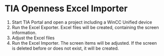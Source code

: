 # TIA Openness Excel Importer

1. Start TIA Portal and open a project including a WinCC Unified device
2. Run the Excel Exporter. Excel files will be created, containing the screen information.
3. Adjust the Excel files
4. Run the Excel Importer. The screen items will be adjusted. If the screen is deleted before or does not exist, it will be created.
